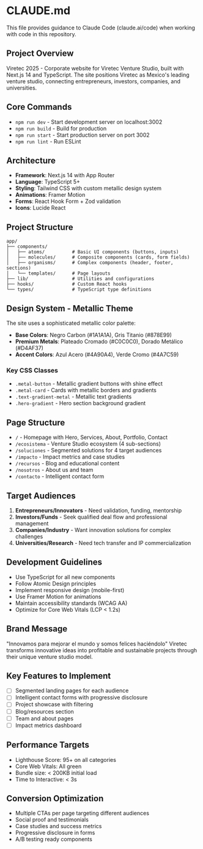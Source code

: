 # CLAUDE.md

This file provides guidance to Claude Code (claude.ai/code) when working with code in this repository.

## Project Overview
Viretec 2025 - Corporate website for Viretec Venture Studio, built with Next.js 14 and TypeScript. The site positions Viretec as Mexico's leading venture studio, connecting entrepreneurs, investors, companies, and universities.

## Core Commands
- `npm run dev` - Start development server on localhost:3002
- `npm run build` - Build for production
- `npm run start` - Start production server on port 3002
- `npm run lint` - Run ESLint

## Architecture
- **Framework**: Next.js 14 with App Router
- **Language**: TypeScript 5+
- **Styling**: Tailwind CSS with custom metallic design system
- **Animations**: Framer Motion
- **Forms**: React Hook Form + Zod validation
- **Icons**: Lucide React

## Project Structure
```
app/
├── components/
│   ├── atoms/          # Basic UI components (buttons, inputs)
│   ├── molecules/      # Composite components (cards, form fields)
│   ├── organisms/      # Complex components (header, footer, sections)
│   └── templates/      # Page layouts
├── lib/                # Utilities and configurations
├── hooks/              # Custom React hooks
└── types/              # TypeScript type definitions
```

## Design System - Metallic Theme
The site uses a sophisticated metallic color palette:
- **Base Colors**: Negro Carbon (#1A1A1A), Gris Titanio (#878E99)
- **Premium Metals**: Plateado Cromado (#C0C0C0), Dorado Metálico (#D4AF37)
- **Accent Colors**: Azul Acero (#4A90A4), Verde Cromo (#4A7C59)

### Key CSS Classes
- `.metal-button` - Metallic gradient buttons with shine effect
- `.metal-card` - Cards with metallic borders and gradients
- `.text-gradient-metal` - Metallic text gradients
- `.hero-gradient` - Hero section background gradient

## Page Structure
- `/` - Homepage with Hero, Services, About, Portfolio, Contact
- `/ecosistema` - Venture Studio ecosystem (4 sub-sections)
- `/soluciones` - Segmented solutions for 4 target audiences
- `/impacto` - Impact metrics and case studies
- `/recursos` - Blog and educational content
- `/nosotros` - About us and team
- `/contacto` - Intelligent contact form

## Target Audiences
1. **Entrepreneurs/Innovators** - Need validation, funding, mentorship
2. **Investors/Funds** - Seek qualified deal flow and professional management
3. **Companies/Industry** - Want innovation solutions for complex challenges
4. **Universities/Research** - Need tech transfer and IP commercialization

## Development Guidelines
- Use TypeScript for all new components
- Follow Atomic Design principles
- Implement responsive design (mobile-first)
- Use Framer Motion for animations
- Maintain accessibility standards (WCAG AA)
- Optimize for Core Web Vitals (LCP < 1.2s)

## Brand Message
"Innovamos para mejorar el mundo y somos felices haciéndolo"
Viretec transforms innovative ideas into profitable and sustainable projects through their unique venture studio model.

## Key Features to Implement
- [ ] Segmented landing pages for each audience
- [ ] Intelligent contact forms with progressive disclosure
- [ ] Project showcase with filtering
- [ ] Blog/resources section
- [ ] Team and about pages
- [ ] Impact metrics dashboard

## Performance Targets
- Lighthouse Score: 95+ on all categories
- Core Web Vitals: All green
- Bundle size: < 200KB initial load
- Time to Interactive: < 3s

## Conversion Optimization
- Multiple CTAs per page targeting different audiences
- Social proof and testimonials
- Case studies and success metrics
- Progressive disclosure in forms
- A/B testing ready components